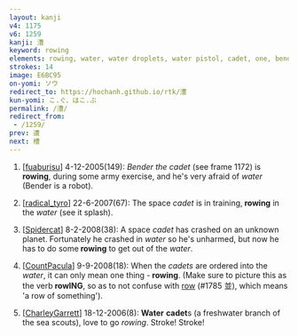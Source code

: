 ```yaml
---
layout: kanji
v4: 1175
v6: 1259
kanji: 漕
keyword: rowing
elements: rowing, water, water droplets, water pistol, cadet, one, bend, sun, day
strokes: 14
image: E6BC95
on-yomi: ソウ
redirect_to: https://hochanh.github.io/rtk/漕
kun-yomi: こ.ぐ、はこ.ぶ
permalink: /漕/
redirect_from:
 - /1259/
prev: 遭
next: 槽
---
```


1) [<a href="http://kanji.koohii.com/profile/fuaburisu">fuaburisu</a>] 4-12-2005(149): <em>Bender the cadet</em> (see frame 1172) is<strong> rowing</strong>, during some army exercise, and he&#039;s very afraid of <em>water</em> (Bender is a robot).

2) [<a href="http://kanji.koohii.com/profile/radical_tyro">radical_tyro</a>] 22-6-2007(67): The space <em>cadet</em> is in training,<strong> rowing</strong> in the <em>water</em> (see it splash).

3) [<a href="http://kanji.koohii.com/profile/Spidercat">Spidercat</a>] 8-2-2008(38): A space <em>cadet</em> has crashed on an unknown planet. Fortunately he crashed in <em>water</em> so he&#039;s unharmed, but now he has to do some<strong> rowing</strong> to get out of the <em>water</em>.

4) [<a href="http://kanji.koohii.com/profile/CountPacula">CountPacula</a>] 9-9-2008(18): When the <em>cadets</em> are ordered into the <em>water</em>, it can only mean one thing -<strong> rowing</strong>. (Make sure to picture this as the verb<strong> rowING</strong>, so as to not confuse with <a href="../v4/1785.html">row</a> (#1785 並), which means &#039;a row of something&#039;).

5) [<a href="http://kanji.koohii.com/profile/CharleyGarrett">CharleyGarrett</a>] 18-12-2006(8): <strong>Water</strong> <strong>cadet</strong>s (a freshwater branch of the sea scouts), love to go <em>rowing</em>. Stroke! Stroke!

